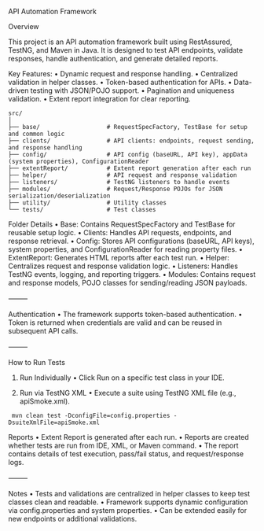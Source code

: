API Automation Framework

Overview

This project is an API automation framework built using RestAssured, TestNG, and Maven in Java.
It is designed to test API endpoints, validate responses, handle authentication, and generate detailed reports.

Key Features:
• Dynamic request and response handling.
• Centralized validation in helper classes.
• Token-based authentication for APIs.
• Data-driven testing with JSON/POJO support.
• Pagination and uniqueness validation.
• Extent report integration for clear reporting.

```
src/
│
├── base/                   # RequestSpecFactory, TestBase for setup and common logic
├── clients/                # API clients: endpoints, request sending, and response handling
├── config/                 # API config (baseURL, API key), appData (system properties), ConfigurationReader
├── extentReport/           # Extent report generation after each run
├── helper/                 # API request and response validation
├── listeners/              # TestNG listeners to handle events
├── modules/                # Request/Response POJOs for JSON serialization/deserialization
├── utility/                # Utility classes
└── tests/                  # Test classes
```

Folder Details
• Base: Contains RequestSpecFactory and TestBase for reusable setup logic.
• Clients: Handles API requests, endpoints, and response retrieval.
• Config: Stores API configurations (baseURL, API keys), system properties, and ConfigurationReader for reading property
files.
• ExtentReport: Generates HTML reports after each test run.
• Helper: Centralizes request and response validation logic.
• Listeners: Handles TestNG events, logging, and reporting triggers.
• Modules: Contains request and response models, POJO classes for sending/reading JSON payloads.

⸻

Authentication
• The framework supports token-based authentication.
• Token is returned when credentials are valid and can be reused in subsequent API calls.

⸻

How to Run Tests

1. Run Individually
   • Click Run on a specific test class in your IDE.

2. Run via TestNG XML
   • Execute a suite using TestNG XML file (e.g., apiSmoke.xml).

```
 mvn clean test -DconfigFile=config.properties -DsuiteXmlFile=apiSmoke.xml
```

Reports
• Extent Report is generated after each run.
• Reports are created whether tests are run from IDE, XML, or Maven command.
• The report contains details of test execution, pass/fail status, and request/response logs.

⸻

Notes
• Tests and validations are centralized in helper classes to keep test classes clean and readable.
• Framework supports dynamic configuration via config.properties and system properties.
• Can be extended easily for new endpoints or additional validations.

